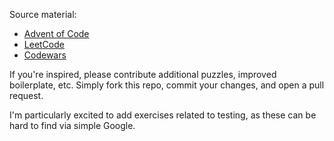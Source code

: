 Source material:
- [Advent of Code](https://adventofcode.com/)
- [LeetCode](https://leetcode.com/)
- [Codewars](https://www.codewars.com/)

If you're inspired, please contribute additional puzzles, improved boilerplate, etc. Simply fork this repo, commit your changes, and open a pull request. 

I'm particularly excited to add exercises related to testing, as these can be hard to find via simple Google.
